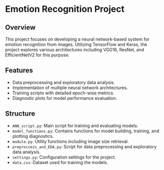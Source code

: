# Emotion Recognition Project

## Overview
This project focuses on developing a neural network-based system for emotion recognition from images. Utilizing TensorFlow and Keras, the project explores various architectures including VGG16, ResNet, and EfficientNetV2 for this purpose.

## Features
- Data preprocessing and exploratory data analysis.
- Implementation of multiple neural network architectures.
- Training scripts with detailed epoch-wise metrics.
- Diagnostic plots for model performance evaluation.

## Structure
- `ANN_script.py`: Main script for training and evaluating models.
- `model_functions.py`: Contains functions for model building, training, and plotting diagnostics.
- `module.py`: Utility functions including image size retrieval.
- `preproccess_and_EDA.py`: Script for data preprocessing and exploratory data analysis.
- `settings.py`: Configuration settings for the project.
- `data.csv`: Dataset used for training the models.
